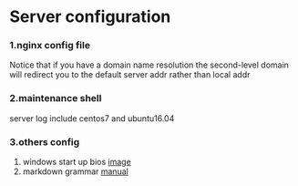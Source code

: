 # Server configuration 

### 1.nginx config file
Notice that if you have a domain name resolution the second-level domain will redirect you to the default server addr rather than local addr

### 2.maintenance shell
server log include centos7 and ubuntu16.04

### 3.others config
1. windows start up bios [image](https://github.com/cuiyingjia/configurations/tree/master/PC%20customize/Windows/ThinkPad%20logo)
2. markdown grammar [manual](https://github.com/cuiyingjia/configurations/blob/master/MarkdownIgnition.md) 
